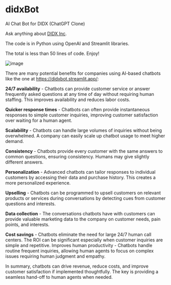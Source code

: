 # didxBot
AI Chat Bot for DIDX (ChatGPT Clone)

Ask anything about [DIDX Inc](https://didx.net). 

The code is in Python using OpenAI and Streamlit libraries.

The total is less than 50 lines of code. Enjoy!


![image](https://github.com/kamranferoz/didxBot/assets/34434270/ed98986d-7ac7-48c3-869e-0903e84bbf30)


There are many potential benefits for companies using AI-based chatbots like the one at https://didxbot.streamlit.app/:

**24/7 availability** - Chatbots can provide customer service or answer frequently asked questions at any time of day without requiring human staffing. This improves availability and reduces labor costs.

**Quicker response times** - Chatbots can often provide instantaneous responses to simple customer inquiries, improving customer satisfaction over waiting for a human agent.

**Scalability** - Chatbots can handle large volumes of inquiries without being overwhelmed. A company can easily scale up chatbot usage to meet higher demand.

**Consistency** - Chatbots provide every customer with the same answers to common questions, ensuring consistency. Humans may give slightly different answers.

**Personalization** - Advanced chatbots can tailor responses to individual customers by accessing their data and purchase history. This creates a more personalized experience.

**Upselling** - Chatbots can be programmed to upsell customers on relevant products or services during conversations by detecting cues from customer questions and interests.

**Data collection** - The conversations chatbots have with customers can provide valuable marketing data to the company on customer needs, pain points, and interests.

**Cost savings** - Chatbots eliminate the need for large 24/7 human call centers. The ROI can be significant especially when customer inquiries are simple and repetitive.
Improves human productivity - Chatbots handle routine frequent inquiries, allowing human agents to focus on complex issues requiring human judgment and empathy.


In summary, chatbots can drive revenue, reduce costs, and improve customer satisfaction if implemented thoughtfully. The key is providing a seamless hand-off to human agents when needed.
